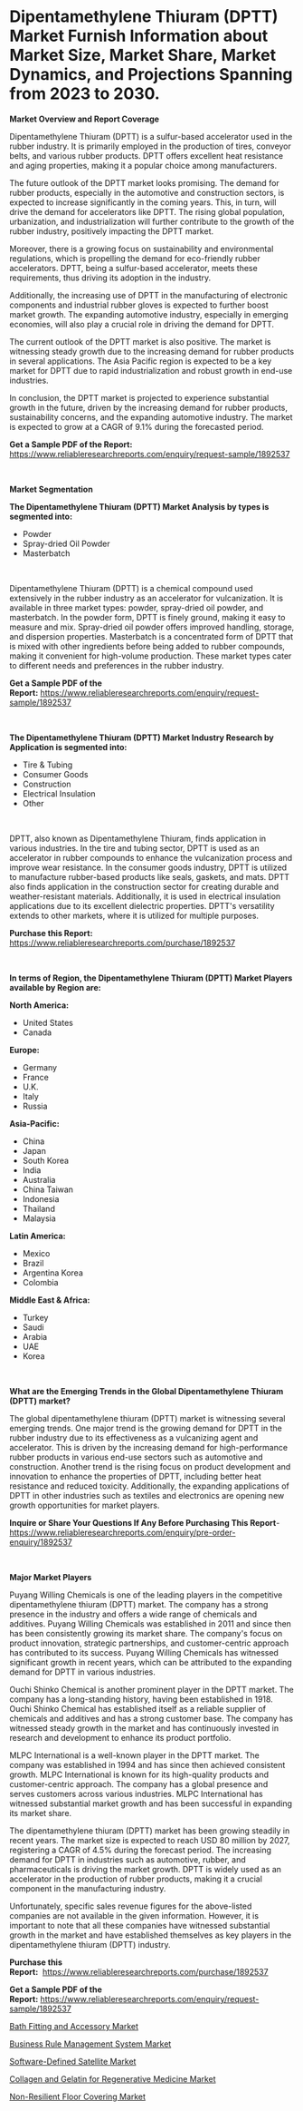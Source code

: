 <p><h1>Dipentamethylene Thiuram (DPTT) Market Furnish Information about Market Size, Market Share, Market Dynamics, and Projections Spanning from 2023 to 2030.</h1></p><p><strong>Market Overview and Report Coverage</strong></p>
<p><p>Dipentamethylene Thiuram (DPTT) is a sulfur-based accelerator used in the rubber industry. It is primarily employed in the production of tires, conveyor belts, and various rubber products. DPTT offers excellent heat resistance and aging properties, making it a popular choice among manufacturers.</p><p>The future outlook of the DPTT market looks promising. The demand for rubber products, especially in the automotive and construction sectors, is expected to increase significantly in the coming years. This, in turn, will drive the demand for accelerators like DPTT. The rising global population, urbanization, and industrialization will further contribute to the growth of the rubber industry, positively impacting the DPTT market.</p><p>Moreover, there is a growing focus on sustainability and environmental regulations, which is propelling the demand for eco-friendly rubber accelerators. DPTT, being a sulfur-based accelerator, meets these requirements, thus driving its adoption in the industry.</p><p>Additionally, the increasing use of DPTT in the manufacturing of electronic components and industrial rubber gloves is expected to further boost market growth. The expanding automotive industry, especially in emerging economies, will also play a crucial role in driving the demand for DPTT.</p><p>The current outlook of the DPTT market is also positive. The market is witnessing steady growth due to the increasing demand for rubber products in several applications. The Asia Pacific region is expected to be a key market for DPTT due to rapid industrialization and robust growth in end-use industries.</p><p>In conclusion, the DPTT market is projected to experience substantial growth in the future, driven by the increasing demand for rubber products, sustainability concerns, and the expanding automotive industry. The market is expected to grow at a CAGR of 9.1% during the forecasted period.</p></p>
<p><strong>Get a Sample PDF of the Report:</strong> <a href="https://www.reliableresearchreports.com/enquiry/request-sample/1892537">https://www.reliableresearchreports.com/enquiry/request-sample/1892537</a></p>
<p>&nbsp;</p>
<p><strong>Market Segmentation</strong></p>
<p><strong>The Dipentamethylene Thiuram (DPTT) Market Analysis by types is segmented into:</strong></p>
<p><ul><li>Powder</li><li>Spray-dried Oil Powder</li><li>Masterbatch</li></ul></p>
<p>&nbsp;</p>
<p><p>Dipentamethylene Thiuram (DPTT) is a chemical compound used extensively in the rubber industry as an accelerator for vulcanization. It is available in three market types: powder, spray-dried oil powder, and masterbatch. In the powder form, DPTT is finely ground, making it easy to measure and mix. Spray-dried oil powder offers improved handling, storage, and dispersion properties. Masterbatch is a concentrated form of DPTT that is mixed with other ingredients before being added to rubber compounds, making it convenient for high-volume production. These market types cater to different needs and preferences in the rubber industry.</p></p>
<p><strong>Get a Sample PDF of the Report:</strong>&nbsp;<a href="https://www.reliableresearchreports.com/enquiry/request-sample/1892537">https://www.reliableresearchreports.com/enquiry/request-sample/1892537</a></p>
<p>&nbsp;</p>
<p><strong>The Dipentamethylene Thiuram (DPTT) Market Industry Research by Application is segmented into:</strong></p>
<p><ul><li>Tire & Tubing</li><li>Consumer Goods</li><li>Construction</li><li>Electrical Insulation</li><li>Other</li></ul></p>
<p>&nbsp;</p>
<p><p>DPTT, also known as Dipentamethylene Thiuram, finds application in various industries. In the tire and tubing sector, DPTT is used as an accelerator in rubber compounds to enhance the vulcanization process and improve wear resistance. In the consumer goods industry, DPTT is utilized to manufacture rubber-based products like seals, gaskets, and mats. DPTT also finds application in the construction sector for creating durable and weather-resistant materials. Additionally, it is used in electrical insulation applications due to its excellent dielectric properties. DPTT's versatility extends to other markets, where it is utilized for multiple purposes.</p></p>
<p><strong>Purchase this Report:</strong>&nbsp; <a href="https://www.reliableresearchreports.com/purchase/1892537">https://www.reliableresearchreports.com/purchase/1892537</a></p>
<p>&nbsp;</p>
<p><strong>In terms of Region, the Dipentamethylene Thiuram (DPTT) Market Players available by Region are:</strong></p>
<p>
    <p> <strong> North America: </strong>
        <ul>
            <li>United States</li>
            <li>Canada</li>
        </ul>
        </p> 
    <p> <strong> Europe: </strong>
        <ul>
            <li>Germany</li>
            <li>France</li>
            <li>U.K.</li>
            <li>Italy</li>
            <li>Russia</li>
        </ul>
        </p> 
    <p> <strong> Asia-Pacific: </strong>
        <ul>
            <li>China</li>
            <li>Japan</li>
            <li>South Korea</li>
            <li>India</li>
            <li>Australia</li>
            <li>China Taiwan</li>
            <li>Indonesia</li>
            <li>Thailand</li>
            <li>Malaysia</li>
        </ul>
        </p> 
    <p> <strong> Latin America: </strong>
        <ul>
            <li>Mexico</li>
            <li>Brazil</li>
            <li>Argentina Korea</li>
            <li>Colombia</li>
        </ul>
        </p> 
    <p> <strong> Middle East & Africa: </strong>
        <ul>
            <li>Turkey</li>
            <li>Saudi</li>
            <li>Arabia</li>
            <li>UAE</li>
            <li>Korea</li>
        </ul>
    </p>
    </p>
<p>&nbsp;</p>
<p><strong>What are the Emerging Trends in the Global Dipentamethylene Thiuram (DPTT) market?</strong></p>
<p><p>The global dipentamethylene thiuram (DPTT) market is witnessing several emerging trends. One major trend is the growing demand for DPTT in the rubber industry due to its effectiveness as a vulcanizing agent and accelerator. This is driven by the increasing demand for high-performance rubber products in various end-use sectors such as automotive and construction. Another trend is the rising focus on product development and innovation to enhance the properties of DPTT, including better heat resistance and reduced toxicity. Additionally, the expanding applications of DPTT in other industries such as textiles and electronics are opening new growth opportunities for market players.</p></p>
<p><strong>Inquire or Share Your Questions If Any Before Purchasing This Report</strong>- <a href="https://www.reliableresearchreports.com/enquiry/pre-order-enquiry/1892537">https://www.reliableresearchreports.com/enquiry/pre-order-enquiry/1892537</a></p>
<p>&nbsp;</p>
<p><strong>Major Market Players</strong></p>
<p><p>Puyang Willing Chemicals is one of the leading players in the competitive dipentamethylene thiuram (DPTT) market. The company has a strong presence in the industry and offers a wide range of chemicals and additives. Puyang Willing Chemicals was established in 2011 and since then has been consistently growing its market share. The company's focus on product innovation, strategic partnerships, and customer-centric approach has contributed to its success. Puyang Willing Chemicals has witnessed significant growth in recent years, which can be attributed to the expanding demand for DPTT in various industries.</p><p>Ouchi Shinko Chemical is another prominent player in the DPTT market. The company has a long-standing history, having been established in 1918. Ouchi Shinko Chemical has established itself as a reliable supplier of chemicals and additives and has a strong customer base. The company has witnessed steady growth in the market and has continuously invested in research and development to enhance its product portfolio.</p><p>MLPC International is a well-known player in the DPTT market. The company was established in 1994 and has since then achieved consistent growth. MLPC International is known for its high-quality products and customer-centric approach. The company has a global presence and serves customers across various industries. MLPC International has witnessed substantial market growth and has been successful in expanding its market share.</p><p>The dipentamethylene thiuram (DPTT) market has been growing steadily in recent years. The market size is expected to reach USD 80 million by 2027, registering a CAGR of 4.5% during the forecast period. The increasing demand for DPTT in industries such as automotive, rubber, and pharmaceuticals is driving the market growth. DPTT is widely used as an accelerator in the production of rubber products, making it a crucial component in the manufacturing industry.</p><p>Unfortunately, specific sales revenue figures for the above-listed companies are not available in the given information. However, it is important to note that all these companies have witnessed substantial growth in the market and have established themselves as key players in the dipentamethylene thiuram (DPTT) industry.</p></p>
<p><strong>Purchase this Report:</strong>&nbsp;&nbsp;<a href="https://www.reliableresearchreports.com/purchase/1892537">https://www.reliableresearchreports.com/purchase/1892537</a></p>
<p></p>
<p><strong>Get a Sample PDF of the Report:</strong>&nbsp;<a href="https://www.reliableresearchreports.com/enquiry/request-sample/1892537">https://www.reliableresearchreports.com/enquiry/request-sample/1892537</a></p>
<p><p><a href="https://medium.com/@christianhunter987/bath-fitting-and-accessory-market-size-reveals-the-best-marketing-channels-in-global-industry-40b3d0a23a61">Bath Fitting and Accessory Market</a></p><p><a href="https://medium.com/@janrussell6445/business-rule-management-system-market-comprehensive-assessment-by-type-application-and-17d16f366c99">Business Rule Management System Market</a></p><p><a href="https://medium.com/@nayelibosco/software-defined-satellite-market-trends-and-market-analysis-forecasted-for-period-2023-2030-21fef2efd626">Software-Defined Satellite Market</a></p><p><a href="https://medium.com/@josueherzog/collagen-and-gelatin-for-regenerative-medicine-market-size-and-market-trends-complete-industry-24576cdd45bf">Collagen and Gelatin for Regenerative Medicine Market</a></p><p><a href="https://medium.com/@jaylonlesch/non-resilient-floor-covering-market-share-evolution-and-market-growth-trends-2023-2030-82d051248338">Non-Resilient Floor Covering Market</a></p></p>